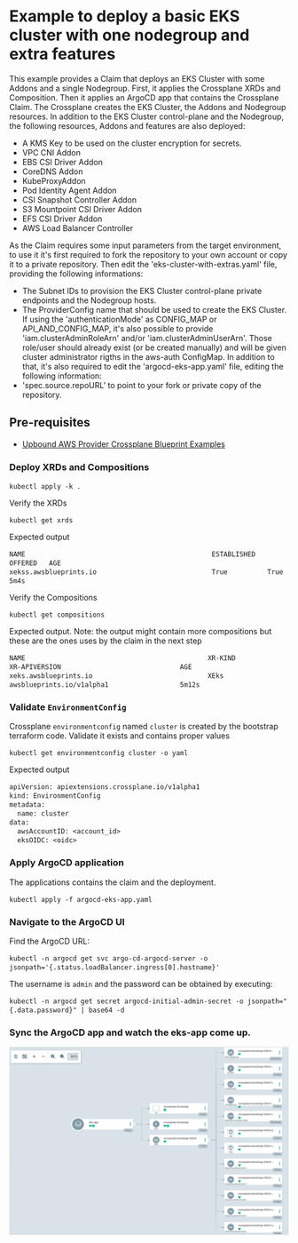 # Example to deploy a basic EKS cluster with one nodegroup and extra features
This example provides a Claim that deploys an EKS Cluster with some Addons and a single Nodegroup. First, it applies the Crossplane XRDs and Composition. Then it applies an ArgoCD app that contains the Crossplane Claim. The Crossplane creates the EKS Cluster, the Addons and Nodegroup resources.
In addition to the EKS Cluster control-plane and the Nodegroup, the following resources, Addons and features are also deployed:
 - A KMS Key to be used on the cluster encryption for secrets.
 - VPC CNI Addon
 - EBS CSI Driver Addon
 - CoreDNS Addon
 - KubeProxyAddon
 - Pod Identity Agent Addon
 - CSI Snapshot Controller Addon
 - S3 Mountpoint CSI Driver Addon
 - EFS CSI Driver Addon
 - AWS Load Balancer Controller

As the Claim requires some input parameters from the target environment, to use it it's first required to fork the repository to your own account or copy it to a private repository.
Then edit the 'eks-cluster-with-extras.yaml' file, providing the following informations:
 - The Subnet IDs to provision the EKS Cluster control-plane private endpoints and the Nodegroup hosts.
 - The ProviderConfig name that should be used to create the EKS Cluster.
If using the 'authenticationMode' as CONFIG_MAP or API_AND_CONFIG_MAP, it's also possible to provide 'iam.clusterAdminRoleArn' and/or 'iam.clusterAdminUserArn'. Those role/user should already exist (or be created manually) and will be given cluster administrator rigths in the aws-auth ConfigMap.
In addition to that, it's also required to edit the 'argocd-eks-app.yaml' file, editing the following information:
 - 'spec.source.repoURL' to point to your fork or private copy of the repository.

## Pre-requisites
 - [Upbound AWS Provider Crossplane Blueprint Examples](../../README.md)


### Deploy XRDs and Compositions
```shell
kubectl apply -k .
```

Verify the XRDs
```shell
kubectl get xrds
```

Expected output
```
NAME                                               ESTABLISHED   OFFERED   AGE
xekss.awsblueprints.io                             True          True      5m4s
```

Verify the Compositions
```shell
kubectl get compositions
```

Expected output. Note: the output might contain more compositions but these are the ones uses by the claim in the next step
```
NAME                                              XR-KIND           XR-APIVERSION                              AGE
xeks.awsblueprints.io                             XEks              awsblueprints.io/v1alpha1                  5m12s
```

### Validate `EnvironmentConfig`

Crossplane `environmentconfig` named `cluster` is created by the bootstrap terraform code. Validate it exists and contains proper values
```
kubectl get environmentconfig cluster -o yaml
```
Expected output
```
apiVersion: apiextensions.crossplane.io/v1alpha1
kind: EnvironmentConfig
metadata:
  name: cluster
data:
  awsAccountID: <account_id>
  eksOIDC: <oidc>
```

### Apply ArgoCD application
The applications contains the claim and the deployment.
```
kubectl apply -f argocd-eks-app.yaml
```

### Navigate to the ArgoCD UI
Find the ArgoCD URL:
```
kubectl -n argocd get svc argo-cd-argocd-server -o jsonpath='{.status.loadBalancer.ingress[0].hostname}'
```
The username is `admin` and the password can be obtained by executing:
```
kubectl -n argocd get secret argocd-initial-admin-secret -o jsonpath="{.data.password}" | base64 -d
```

### Sync the ArgoCD app and watch the eks-app come up.
![EKS App ArgoCD](../../../diagrams/argocd-eks-app-sync.png)
